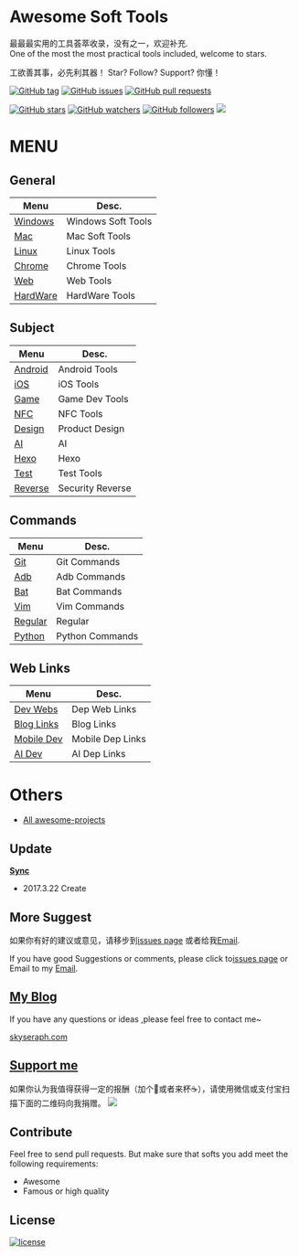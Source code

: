 # Awesome Soft Tools
最最最实用的工具荟萃收录，没有之一，欢迎补充.  
One of the most the most practical tools included, welcome to stars.

工欲善其事，必先利其器！ Star? Follow? Support? 你懂！


[![GitHub tag](https://img.shields.io/github/tag/skyseraph/Soft-Tools.svg)](https://github.com/skyseraph/Soft-Tools/releases)
[![GitHub issues](https://img.shields.io/github/issues/skyseraph/Soft-Tools.svg)](https://github.com/skyseraph/Soft-Tools/issues)
[![GitHub pull requests](https://img.shields.io/github/issues-pr/skyseraph/Soft-Tools.svg)](https://github.com/skyseraph/Soft-Tools/pulls)

[![GitHub stars](https://img.shields.io/github/stars/skyseraph/Soft-Tools.svg?style=social&label=Star)](https://github.com/skyseraph/Soft-Tools)
[![GitHub watchers](https://img.shields.io/github/watchers/skyseraph/Soft-Tools.svg?style=social&label=Watch)](https://github.com/skyseraph/Soft-Tools)
[![GitHub followers](https://img.shields.io/github/followers/skyseraph.svg?style=social&label=Follow)](https://github.com/skyseraph/Soft-Tools)
[![](https://badge.juejin.im/entry/58d7452e0ce4630057066ef9/likes.svg?style=flat-square)](https://juejin.im/entry/58d7452e0ce4630057066ef9/detail)

# MENU

## General 
|			Menu					|		Desc.				|
|----------------------------	|-----------------------|
|	[Windows](docs/Windows.md)	|	Windows Soft Tools	|
|	[Mac](docs/Mac.md)			|	Mac Soft Tools		|
|	[Linux](docs/Linux.md)		|	Linux Tools			|
|	[Chrome](docs/Chrome.md)	|	Chrome Tools		|
|	[Web](docs/Web.md)			|	Web Tools			|
|	[HardWare](docs/HardWare.md)|	HardWare Tools		|


## Subject 

|				Menu					|		Desc.			|
|----------------------------------	|--------------		|
|	[Android](docs/Android.md)			|	Android Tools	|
|	[iOS](docs/iOS.md)				    |	iOS Tools		|
|	[Game](docs/Game.md)			    |	Game Dev Tools	|
|	[NFC](docs/NFC.md)				    |	NFC  Tools		|
|	[Design](docs/Design.md)			|	Product Design			|
|	[AI](docs/AI_CV.md)				    |	AI 		 	|
|	[Hexo](docs/Hexo.md)				|   Hexo 		|
|	[Test](docs/Test.md)			    |	Test Tools		|
|	[Reverse](docs/Reverse.md)			|	Security Reverse	  		|

## Commands

|				Menu					|		Desc.			|
|----------------------------------	|--------------		|
|	[Git](docs/Git.md)				|	Git Commands	    |
|	[Adb](docs/Adb.md)				|	Adb Commands	    |
|	[Bat](docs/Bat.md)				|	Bat Commands	    |
|	[Vim](docs/Vim.md)				|	Vim	Commands		|
|	[Regular](docs/Regular.md)		|	Regular           	|
|	[Python](docs/Python.md)		|	Python	Commands	|

## Web Links

|				Menu					|		Desc.			|
|----------------------------------	|--------------		|
|	[Dev Webs](docs/LinkDep.md)		    |	Dep Web Links	|
|	[Blog Links](docs/LinkBlogs.md)		|	 Blog Links	|
|	[Mobile Dev](docs/LinkDevMobile.md)		|	 Mobile Dep Links	|
|	[AI Dev](docs/LinkDevbAI.md)		      |	 AI Dep Links	|


# Others

- [All awesome-projects](https://github.com/skyseraph/awesome-projects)

## Update    

[**Sync**](http://skyseraph.com/2014/08/06/Tools/IT生涯，我的常用软件清单/)   

- 2017.3.22 Create   

## More Suggest

如果你有好的建议或意见，请移步到[issues page](https://github.com/Soft-Tools/Doc/issues) 或者给我[Email](mailto:skyseraph00@126.com).  

If you have good Suggestions or comments, please click to[issues page](https://github.com/skyseraph/Soft-Tools/issues) or Email to my [Email](mailto:skyseraph00@126.com). 

## [My Blog](http://www.skyseraph.com )

If you have any questions or ideas ,please feel free to contact me~

[skyseraph.com](http://www.skyseraph.com) 

[Support me](http://www.skyseraph.com)
-------
如果你认为我值得获得一定的报酬（加个🍗或者来杯☕️），请使用微信或支付宝扫描下面的二维码向我捐赠。
![](http://7xo4q8.com1.z0.glb.clouddn.com/skyseraph/2016/wx_zfb.jpg "")

## Contribute
Feel free to send pull requests. But make sure that softs you add meet the following requirements:
- Awesome 
- Famous or high quality

License
-------

[![license](https://img.shields.io/badge/License-GPLv3-blue.svg?style=flat-square)](https://github.com/skyseraph/Soft-Tools/blob/master/LICENSE)

